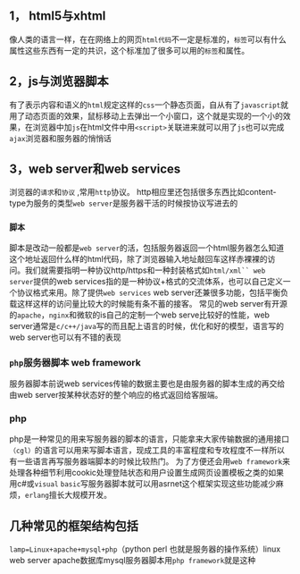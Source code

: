 ## 1， html5与xhtml
像人类的语言一样，在在网络上的网页`html代码`不一定是标准的，`标签`可以有什么属性这些东西有一定的共识，这个标准加了很多可以用的`标签`和属性。
## 2，js与浏览器脚本
有了表示内容和语义的`html`规定这样的`css`一个静态页面，自从有了`javascript`就用了动态页面的效果，鼠标移动上去弹出一个小窗口，这个就是实现的一个小的效果，在浏览器中加`js`在html文件中用`<script>`关联进来就可以用了`js`也可以完成`ajax`浏览器和服务器的悄悄话
## 3，web server和web services
浏览器的`请求`和`协议` ,常用`http`协议。
http相应里还包括很多东西比如content-type为服务的类型`web server`是服务器干活的时候按协议写进去的
### `脚本`
脚本是改动一般都是`web server`的活，包括服务器返回一个html服务器怎么知道这个地址返回什么样的html代码，除了浏览器输入地址敲回车这样赤裸裸的访问。我们就需要指明一种协议http/https和一种封装格式如`html/xml`` web server`提供的web services指的是一种协议+格式的交流体系，也可以自己定义一个协议格式来用。除了提供`web services` web server还兼很多功能，包括平衡负载这样这样的访问量比较大的时候能有条不蓄的接客。
常见的web server有开源的`apache`，`nginx`和微软的is自己的定制一个web serve比较好的性能，web server通常是`c/c++/java`写的而且配上语言的时候，优化和好的模型，语言写的web server也可以有不错的表现
### `php`服务器脚本 web framework
服务器脚本前说web services传输的数据主要也是由服务器的脚本生成的再交给由web server按某种状态好的整个响应的格式返回给客服端。
### php
php是一种常见的用来写服务器的脚本的语言，只能拿来大家传输数据的通用接口`（cgl）`的语言可以用来写脚本语言，现成工具的丰富程度和专攻程度不一样所以有一些语言再写服务器端脚本的时候比较热门。
为了方便还会用`web framework`来处理各种细节利用cookic处理登陆状态和用户设置生成网页设置模板之类的如果用c#或`visual` `basic`写服务器脚本就可以用asrnet这个框架实现这些功能减少麻烦，`erlang`擅长大规模开发。
## 几种常见的框架结构包括
`lamp=Linux+apache+mysql+php`（python perl 也就是服务器的操作系统）linux web server apache数据库mysql服务器脚本用`php framework`就是这种
